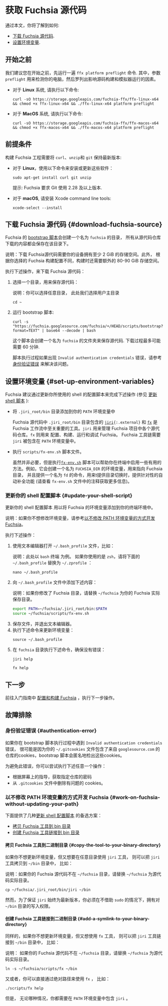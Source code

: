 <!-- 
# Get Fuchsia source code

This guide provides instructions for the following tasks:

*   [Download the Fuchsia source code](#download-fuchsia-source).
*   [Set up environment variables](#set-up-environment-variables). 
-->

# 获取 Fuchsia 源代码

通过本文，你将了解到如何:

*   [下载 Fuchsia 源代码](#download-fuchsia-source).
*   [设置环境变量](#set-up-environment-variables).

<!-- 
## Before you start

We recommend you run `ffx platform preflight` before you continue.
`preflight` examines your development machine and informs you of issues that
may affect building Fuchsia from source or running the Fuchsia emulator. 
-->

## 开始之前

我们建议您在开始之前，先运行一遍 `ffx platform preflight` 命令.
其中，参数 `preflight` 用来检测你的电脑，然后罗列出影响源码构建和模拟器运行的因素。

<!-- 
*   For **Linux**, run:

    ```posix-terminal
    curl -sO https://storage.googleapis.com/fuchsia-ffx/ffx-linux-x64 && chmod +x ffx-linux-x64 && ./ffx-linux-x64 platform preflight
    ```

*   For **MacOS**, run:

    ```posix-terminal
    curl -sO https://storage.googleapis.com/fuchsia-ffx/ffx-macos-x64 && chmod +x ffx-macos-x64 && ./ffx-macos-x64 platform preflight
    ``` 
-->

*   对于 **Linux** 系统, 请执行以下命令:

    ```posix-terminal
    curl -sO https://storage.googleapis.com/fuchsia-ffx/ffx-linux-x64 && chmod +x ffx-linux-x64 && ./ffx-linux-x64 platform preflight
    ```

*   对于 **MacOS** 系统, 请执行以下命令:

    ```posix-terminal
    curl -sO https://storage.googleapis.com/fuchsia-ffx/ffx-macos-x64 && chmod +x ffx-macos-x64 && ./ffx-macos-x64 platform preflight
    ```

<!-- 
## Prerequisites

The Fuchsia project requires `curl`, `unzip`, and `git` to be up-to-date:

*   For **Linux**, install or update the following packages:

    ```posix-terminal
    sudo apt-get install curl git unzip
    ```

    Note: Fuchsia requires the version of Git to be 2.28 or higher.

*   For **macOS**, install the Xcode command line tools:

    ```posix-terminal
    xcode-select --install
    ``` 
-->

## 前提条件

构建 Fuchsia 工程需要将 `curl`、`unzip`和 `git` 保持最新版本:

*   对于 **Linux**，使用以下命令来安装或更新这些软件：

    ```posix-terminal
    sudo apt-get install curl git unzip
    ```

    提示: Fuchsia 要求 Git 使用 2.28 及以上版本.

*   对于 **macOS**, 请安装 Xcode command line tools:

    ```posix-terminal
    xcode-select --install
    ```

<!-- 
## Download Fuchsia source {#download-fuchsia-source}

Fuchsia's [bootstrap script](/scripts/bootstrap) creates a `fuchsia` directory
and downloads the content of the Fuchsia source repository to this new
directory. 
-->

## 下载 Fuchsia 源代码 {#download-fuchsia-source}

Fuchsia 的 [bootstrap 脚本](/scripts/bootstrap)会创建一个名为 `fuchsia` 的目录，
所有从源代码仓库下载的内容都会保存在该目录下。

<!-- 
Note: Downloading Fuchsia source requires ~2 GiB of space on your machine. In
addition, you will need another 80-90 GiB of space when you build Fuchsia,
depending on your build configuration. 
-->

说明：下载 Fuchsia源代码需要你的设备拥有至少 2 GiB 的存储空间。此外， 根据你选择的 Fuchsia 构建配置不同，构建时还需要额外的 80-90 GiB 存储空间。

<!-- 
To download the Fuchsia source, do the following:

1.  Select a directory for downloading the Fuchsia source code, for example:

    Note: While you can set up Fuchsia in any directory, this guide uses the
    home directory.

    ```posix-terminal
    cd ~
    ```

1.  Run the bootstrap script:

    ```posix-terminal
    curl -s "https://fuchsia.googlesource.com/fuchsia/+/HEAD/scripts/bootstrap?format=TEXT" | base64 --decode | bash
    ```
    This script creates a `fuchsia` directory to download the source code.
    Downloading Fuchsia source can take up to 60 minutes.

    If you see the `Invalid authentication credentials` error during the
    bootstrapping process, see [Authentication error](#authentication-error) for
    help. 
-->

执行下述操作，来下载 Fuchsia 源代码：

1.  选择一个目录，用来保存源代码：

    说明：你可以选择任意目录， 此处我们选择用户主目录

    ```posix-terminal
    cd ~
    ```

2.  运行 bootstrap 脚本:

    ```posix-terminal
    curl -s "https://fuchsia.googlesource.com/fuchsia/+/HEAD/scripts/bootstrap?format=TEXT" | base64 --decode | bash
    ```
    这个脚本会创建一个名为 `fuchsia` 的文件夹来保存源代码.
    下载过程最多可能需要 60 分钟.

    脚本执行过程如果出现 `Invalid authentication credentials` 错误，请参考 [身份验证错误](#authentication-error) 来解决该问题。

<!-- 
## Set up environment variables {#set-up-environment-variables}

Fuchsia recommends updating your shell script to perform the following actions
(see [Update your shell script](#update-your-shell-script) for the instructions): 
-->

## 设置环境变量 {#set-up-environment-variables}

Fuchsia 建议通过更新你所使用的 shell 的配置脚本来完成下述操作
(参见 [更新 shell 脚本](#update-your-shell-script) ):

<!-- 
*   Add the `.jiri_root/bin` directory to your `PATH`.

    The `.jiri_root/bin` directory in the Fuchsia source contains the
    <code>[jiri](https://fuchsia.googlesource.com/jiri){:.external}</code> and
    <code>[fx](/docs/development/build/fx.md)</code> tools are essential to
    Fuchsia workflows. Fuchsia uses the `jiri` tool to manage repositories in
    the Fuchsia project. The `fx` tool helps configure, build, run, and debug
    Fuchsia. The Fuchsia toolchain requires `jiri` to be available in your
    `PATH`. 
-->

*   将 `.jiri_root/bin` 目录添加到你的 `PATH` 环境变量中

    Fuchsia  源代码中 `.jiri_root/bin` 目录包含的
    <code>[jiri](https://fuchsia.googlesource.com/jiri){:.external}</code> 和
    <code>[fx](/docs/development/build/fx.md)</code> 是
    Fuchsia 工作流中至关重要的工具。`jiri` 用来管理 Fuchsia 项目中各个源代码仓库。`fx` 则用来 配置、构建、运行和调试 Fuchsia。 Fuchsia 工具链需要 `jiri` 被包含在 `PATH` 环境变量中。

<!-- 
*   Source the `scripts/fx-env.sh` file.

    Although it's not required, sourcing the
    <code>[fx-env.sh](/scripts/fx-env.sh)</code> script enables useful shell
    functions in your terminal. For instance, it creates a `FUCHSIA_DIR`
    environment variable and provides the `fd` command for navigating
    directories with auto-completion (see comments in `fx-env.sh` for more
    information). 
-->

*   执行 `scripts/fx-env.sh` 脚本文件。

    虽然并非必要，但是执行<code>[fx-env.sh](/scripts/fx-env.sh)</code> 脚本可以帮助你在终端中启用一些有用的方法。例如，它会创建一个名为 `FUCHSIA_DIR`
    的环境变量，用来指向 Fuchsia 目录， 并且提供一个名为 `fd` 的命令，用来t提供目录切换时，提供针对性的自动补全功能 (请查看 `fx-env.sh` 文件中的注释获取更多信息)。

<!-- 
### Update your shell script {#update-your-shell-script}

Update your shell script to add Fuchsia's environment variables
in your terminal.

Note: If you don't wish to update your environment variables, see
[Work on Fuchsia without updating your PATH](#work-on-fuchsia-without-updating-your-path). 
-->

### 更新你的 shell 配置脚本 {#update-your-shell-script}

更新你的 shell 配置脚本 用以将 Fuchsia 的环境变量添加到你的终端环境中。

说明：如果你不想修改环境变量，请参考[以不修改 PATH 环境变量的方式开发 Fuchsia](#work-on-fuchsia-without-updating-your-path)。

<!-- 
Do the following:

1.  Use a text editor to open your `~/.bash_profile` file, for example:

    Note: This guide uses a `bash` terminal as an example. If you are
    using `zsh`, replace `~/.bash_profile` with `~/.zprofile` in the
    following steps:

    ```posix-terminal
    nano ~/.bash_profile
-->

执行下述操作：

1.  使用文本编辑器打开 `~/.bash_profile` 文件，比如：

    说明：此处以 `bash` 终端 为例。 如果你使用的是 `zsh`，请将下面的 `~/.bash_profile` 替换为 `~/.zprofile` ：

    ```posix-terminal
    nano ~/.bash_profile
    ```

<!-- 
1.  Add the following lines to your `~/.bash_profile` file:

    Note: If your Fuchsia source code is not located in the `~/fuchsia`
    directory, replace `~/fuchsia` with your Fuchsia directory.

    ```sh
    export PATH=~/fuchsia/.jiri_root/bin:$PATH
    source ~/fuchsia/scripts/fx-env.sh
    ```
 -->

2.  向 `~/.bash_profile` 文件中添加下述内容：

    说明：如果你修改了 Fuchsia 目录，请替换 `~/fuchsia` 为你的 Fuchsia 实际保存目录。

    ```sh
    export PATH=~/fuchsia/.jiri_root/bin:$PATH
    source ~/fuchsia/scripts/fx-env.sh
    ```

<!-- 
1.  Save the file and exit the text editor.
1.  To update your environment variables, run the following command:

    ```posix-terminal
    source ~/.bash_profile
    ```
 -->

3.  保存文件，并退出文本编辑器。
4.  执行下述命令来更新环境变量：
    ```posix-terminal
    source ~/.bash_profile
    ```

<!-- 
1.  Verify that you can run the following commands inside your
    `fuchsia` directory without error:

    ```posix-terminal
    jiri help
    ```

    ```posix-terminal
    fx help
    ```
 -->

5.  在 `fuchsia` 目录执行下述命令，确保没有错误：

    ```posix-terminal
    jiri help
    ```

    ```posix-terminal
    fx help
    ```

<!-- 
## Next steps

See
[Configure and build Fuchsia](/docs/get-started/build_fuchsia.md)
in the Getting started guide for the next steps.
-->

## 下一步

前往入门指南中 [配置和构建 Fuchsia](/docs/get-started/build_fuchsia.md) ，执行下一步操作。
    
<!-- 
## Troubleshoot

### Authentication error {#authentication-error}

If you see the `Invalid authentication credentials` error during the bootstrap
process, your `~/.gitcookies` file may contain cookies from some repositories in
`googlesource.com` that the bootstrap script wants to check out anonymously.

To resolve this error, do one of the following:

*   Follow the onscreen directions to get passwords for the specified
    repositories.
*   Delete the offending cookies from the `.gitcookies` file. 
-->

## 故障排除

### 身份验证错误 {#authentication-error}

如果你在 bootstrap 脚本执行过程中遇到 `Invalid authentication credentials` 错误， 很可能是因为你的 `~/.gitcookies` 文件包含了来自 
`googlesource.com` 的仓库的cookies，bootstrap 脚本会匿名地检出这些cookies。

为避免此错误，你可以尝试执行下述任意一个操作：

*   根据屏幕上的指导，获取指定仓库的密码
*   从 `.gitcookies` 文件中删除有问题的 cookies。

<!-- 
### Work on Fuchsia without updating your PATH {#work-on-fuchsia-without-updating-your-path}

The following sections provide alternative approaches to the
[Update your shell script](#update-your-shell-script) section:

*   [Copy the tool to your binary directory](#copy-the-tool-to-your-binary-directory)
*   [Add a symlink to your binary directory](#add-a-symlink-to-your-binary-directory)
-->

### 以不修改 PATH 环境变量的方式开发 Fuchsia {#work-on-fuchsia-without-updating-your-path}

下面提供了几种[更新 shell 配置脚本](#update-your-shell-script) 的备选方案：

*   [拷贝 Fuchsia 工具到 bin 目录](#copy-the-tool-to-your-binary-directory)
*   [创建 Fuchsia 工具链接到 bin 目录](#add-a-symlink-to-your-binary-directory)

<!-- 
#### Copy the tool to your binary directory {#copy-the-tool-to-your-binary-directory}

If you don't wish to update your environment variables, but you want `jiri` to
work in any directory, copy the `jiri` tool to your `~/bin` directory, for
example:

Note: If your Fuchsia source code is not located in the `~/fuchsia` directory,
replace `~/fuchsia` with your Fuchsia directory.

```posix-terminal
cp ~/fuchsia/.jiri_root/bin/jiri ~/bin
```

However, you must have write access to the `~/bin` directory without `sudo`. If
you don't, `jiri` cannot keep itself up-to-date.
-->

#### 拷贝 Fuchsia 工具到二进制目录 {#copy-the-tool-to-your-binary-directory}

如果你不想更新环境变量，但又想要在任意目录使用 `jiri` 工具， 则可以把 `jiri` 工具拷贝到 `~/bin` 目录中， 比如：

说明：如果你的 Fuchsia 源代码不在 `~/fuchsia` 目录，请替换 `~/fuchsia` 为源代码实际目录。

```posix-terminal
cp ~/fuchsia/.jiri_root/bin/jiri ~/bin
```

然而，为了保证 `jiri` 始终为最新版本，你必须在不借助 `sudo` 的情况下，拥有对 `~/bin` 目录的写入权限。

<!-- 
#### Add a symlink to your binary directory {#add-a-symlink-to-your-binary-directory}

Similarly, if you want to use the `fx` tool without updating your environment
variables, provide the `fx` tool's symlink in your `~/bin` directory, for
example:

Note: If your Fuchsia source code is not located in the `~/fuchsia` directory,
replace `~/fuchsia` with your Fuchsia directory.

```posix-terminal
ln -s ~/fuchsia/scripts/fx ~/bin
```

Alternatively, run the `fx` tool directly using its path, for example:

```posix-terminal
./scripts/fx help
```

In either case, you need `jiri` in your `PATH`.
-->

#### 创建 Fuchsia 工具链接到二进制目录 {#add-a-symlink-to-your-binary-directory}

同样的，如果你不想更新环境变量，但又想使用 `fx` 工具， 则可以把 `jiri` 工具链接到 `~/bin` 目录中， 比如：

说明： 如果你的 Fuchsia 源代码不在 `~/fuchsia` 目录，请替换 `~/fuchsia` 为源代码实际目录。

```posix-terminal
ln -s ~/fuchsia/scripts/fx ~/bin
```

又或者，你可以直接通过绝对路径来使用 `fx` ， 比如： 

```posix-terminal
./scripts/fx help
```

但是， 无论哪种情况，你都需要在 `PATH` 环境变量中包含 `jiri` 。